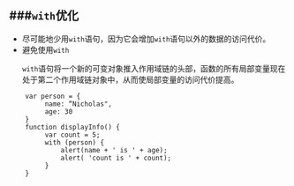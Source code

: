 ###`with`优化
----------
>
- 尽可能地少用`with`语句，因为它会增加`with`语句以外的数据的访问代价。
- 避免使用`with`
	>
	`with`语句将一个新的可变对象推入作用域链的头部，函数的所有局部变量现在处于第二个作用域链对象中，从而使局部变量的访问代价提高。
>
		var person = {
		     name: “Nicholas",
		     age: 30
		}
		function displayInfo() {
		     var count = 5;
		     with (person) {
		         alert(name + ' is ' + age);
		         alert( 'count is ' + count);
		     }
		}